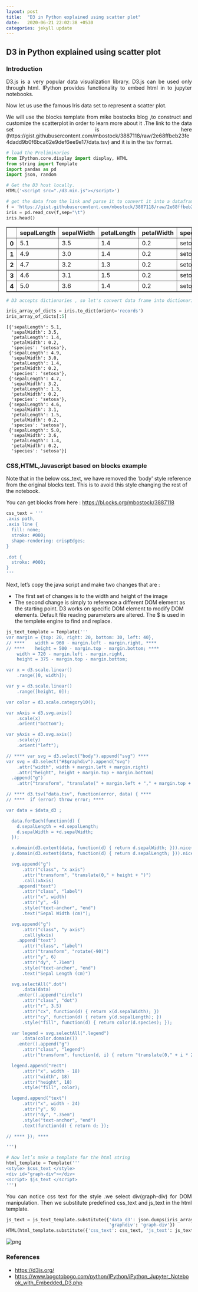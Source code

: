 ```yaml
---
layout: post
title:  "D3 in Python explained using scatter plot"
date:   2020-06-21 22:02:38 +0530
categories: jekyll update
---
```


## D3 in Python explained using scatter plot

### Introduction

<p style='text-align: justify;'>D3.js is a very popular data visualization library. D3.js can be used only through html. IPython provides functionality to embed html in to jupyter notebooks. </p>

Now let us use the famous Iris data set to represent a scatter plot.

<p style='text-align: justify;'>We will use the blocks template from mike bostocks blog ,to construct and customize the scatterplot in order to learn more about it .The link to the data set is here
(https://gist.githubusercontent.com/mbostock/3887118/raw/2e68ffbeb23fe4dadd9b0f6bca62e9def6ee9e17/data.tsv) and it is in the tsv format.</p>


```python
# load the Preliminaries
from IPython.core.display import display, HTML
from string import Template
import pandas as pd
import json, random
```


```python
# Get the D3 host locally. 
HTML('<script src="./d3.min.js"></script>')
```




<script src="./d3.min.js"></script>




```python
# get the data from the link and parse it to convert it into a datafram-it's in tsv format
f = 'https://gist.githubusercontent.com/mbostock/3887118/raw/2e68ffbeb23fe4dadd9b0f6bca62e9def6ee9e17/data.tsv'
iris = pd.read_csv(f,sep="\t")
iris.head()
```




<div>
<style scoped>
    .dataframe tbody tr th:only-of-type {
        vertical-align: middle;
    }

    .dataframe tbody tr th {
        vertical-align: top;
    }

    .dataframe thead th {
        text-align: right;
    }
</style>
<table border="1" class="dataframe">
  <thead>
    <tr style="text-align: right;">
      <th></th>
      <th>sepalLength</th>
      <th>sepalWidth</th>
      <th>petalLength</th>
      <th>petalWidth</th>
      <th>species</th>
    </tr>
  </thead>
  <tbody>
    <tr>
      <th>0</th>
      <td>5.1</td>
      <td>3.5</td>
      <td>1.4</td>
      <td>0.2</td>
      <td>setosa</td>
    </tr>
    <tr>
      <th>1</th>
      <td>4.9</td>
      <td>3.0</td>
      <td>1.4</td>
      <td>0.2</td>
      <td>setosa</td>
    </tr>
    <tr>
      <th>2</th>
      <td>4.7</td>
      <td>3.2</td>
      <td>1.3</td>
      <td>0.2</td>
      <td>setosa</td>
    </tr>
    <tr>
      <th>3</th>
      <td>4.6</td>
      <td>3.1</td>
      <td>1.5</td>
      <td>0.2</td>
      <td>setosa</td>
    </tr>
    <tr>
      <th>4</th>
      <td>5.0</td>
      <td>3.6</td>
      <td>1.4</td>
      <td>0.2</td>
      <td>setosa</td>
    </tr>
  </tbody>
</table>
</div>




```python
# D3 accepts dictionaries , so let's convert data frame into dictionaries.
```


```python
iris_array_of_dicts = iris.to_dict(orient='records')
iris_array_of_dicts[:5]
```




    [{'sepalLength': 5.1,
      'sepalWidth': 3.5,
      'petalLength': 1.4,
      'petalWidth': 0.2,
      'species': 'setosa'},
     {'sepalLength': 4.9,
      'sepalWidth': 3.0,
      'petalLength': 1.4,
      'petalWidth': 0.2,
      'species': 'setosa'},
     {'sepalLength': 4.7,
      'sepalWidth': 3.2,
      'petalLength': 1.3,
      'petalWidth': 0.2,
      'species': 'setosa'},
     {'sepalLength': 4.6,
      'sepalWidth': 3.1,
      'petalLength': 1.5,
      'petalWidth': 0.2,
      'species': 'setosa'},
     {'sepalLength': 5.0,
      'sepalWidth': 3.6,
      'petalLength': 1.4,
      'petalWidth': 0.2,
      'species': 'setosa'}]



### CSS,HTML,Javascript  based on blocks example

Note that in the below css_text, we have removed the 'body' style reference from the original blocks text. This is to avoid this style changing the rest of the notebook.

You can get blocks from here : https://bl.ocks.org/mbostock/3887118


```python
css_text = '''
.axis path,
.axis line {
  fill: none;
  stroke: #000;
  shape-rendering: crispEdges;
}

.dot {
  stroke: #000;
}
'''
```

Next, let’s copy the java script and make two changes that are :

* The first set of changes is to the width and height of the image
* The second change is simply to reference a different DOM element as the starting point. D3 works on specific DOM element to modify DOM elements. Default file reading parameters are altered. The $ is used in the templete engine to find and replace.



```python
js_text_template = Template('''
var margin = {top: 20, right: 20, bottom: 30, left: 40},
// ****    width = 960 - margin.left - margin.right, ****
// ****    height = 500 - margin.top - margin.bottom; ****
    width = 720 - margin.left - margin.right,
    height = 375 - margin.top - margin.bottom;

var x = d3.scale.linear()
    .range([0, width]);

var y = d3.scale.linear()
    .range([height, 0]);

var color = d3.scale.category10();

var xAxis = d3.svg.axis()
    .scale(x)
    .orient("bottom");

var yAxis = d3.svg.axis()
    .scale(y)
    .orient("left");

// **** var svg = d3.select("body").append("svg") ****
var svg = d3.select("#$graphdiv").append("svg")
    .attr("width", width + margin.left + margin.right)
    .attr("height", height + margin.top + margin.bottom)
  .append("g")
    .attr("transform", "translate(" + margin.left + "," + margin.top + ")");

// **** d3.tsv("data.tsv", function(error, data) { ****
// ****  if (error) throw error; ****

var data = $data_d3 ;

  data.forEach(function(d) {
    d.sepalLength = +d.sepalLength;
    d.sepalWidth = +d.sepalWidth;
  });

  x.domain(d3.extent(data, function(d) { return d.sepalWidth; })).nice();
  y.domain(d3.extent(data, function(d) { return d.sepalLength; })).nice();

  svg.append("g")
      .attr("class", "x axis")
      .attr("transform", "translate(0," + height + ")")
      .call(xAxis)
    .append("text")
      .attr("class", "label")
      .attr("x", width)
      .attr("y", -6)
      .style("text-anchor", "end")
      .text("Sepal Width (cm)");

  svg.append("g")
      .attr("class", "y axis")
      .call(yAxis)
    .append("text")
      .attr("class", "label")
      .attr("transform", "rotate(-90)")
      .attr("y", 6)
      .attr("dy", ".71em")
      .style("text-anchor", "end")
      .text("Sepal Length (cm)")

  svg.selectAll(".dot")
      .data(data)
    .enter().append("circle")
      .attr("class", "dot")
      .attr("r", 3.5)
      .attr("cx", function(d) { return x(d.sepalWidth); })
      .attr("cy", function(d) { return y(d.sepalLength); })
      .style("fill", function(d) { return color(d.species); });

  var legend = svg.selectAll(".legend")
      .data(color.domain())
    .enter().append("g")
      .attr("class", "legend")
      .attr("transform", function(d, i) { return "translate(0," + i * 20 + ")"; });

  legend.append("rect")
      .attr("x", width - 18)
      .attr("width", 18)
      .attr("height", 18)
      .style("fill", color);

  legend.append("text")
      .attr("x", width - 24)
      .attr("y", 9)
      .attr("dy", ".35em")
      .style("text-anchor", "end")
      .text(function(d) { return d; });

// **** }); ****

''')
```


```python
# Now let’s make a template for the html string
html_template = Template('''
<style> $css_text </style>
<div id="graph-div"></div>
<script> $js_text </script>
''')

```

<p style='text-align: justify;'>You can notice css text for the style .we select div(graph-div) for DOM manipulation. Then we substitute predefined css_text and js_text in the html template.</p>


```python
js_text = js_text_template.substitute({'data_d3': json.dumps(iris_array_of_dicts),
                                       'graphdiv': 'graph-div'})
HTML(html_template.substitute({'css_text': css_text, 'js_text': js_text}))
```

![png](https://raw.githubusercontent.com/balakuntlaJayanth/Stats/master/images/21_june_2020/Screenshot_2020-06-21%20SCATTER%20PLOT.png)


### References
- https://d3js.org/
- https://www.bogotobogo.com/python/IPython/iPython_Jupyter_Notebook_with_Embedded_D3.php

